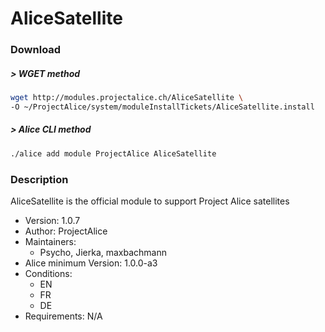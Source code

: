 # AliceSatellite

### Download

##### > WGET method
```bash
wget http://modules.projectalice.ch/AliceSatellite \
-O ~/ProjectAlice/system/moduleInstallTickets/AliceSatellite.install
```

##### > Alice CLI method
```bash
./alice add module ProjectAlice AliceSatellite
```

### Description
AliceSatellite is the official module to support Project Alice satellites

- Version: 1.0.7
- Author: ProjectAlice
- Maintainers:
  - Psycho, Jierka, maxbachmann
- Alice minimum Version: 1.0.0-a3
- Conditions:
  - EN
  - FR
  - DE
- Requirements: N/A
